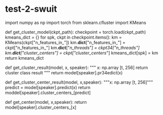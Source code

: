 # test-2-swuit

import numpy as np
import torch
from sklearn.cfluster import KMeans

def get_cluster_model(ckpt_path):
    checkpoint = torch.load(ckpt_path)
    kmeans_dict = {}
    for spk, ckpt in checkpoint.items():
        km = KMeans(ckpt["n_features_in_"])
        km.__dict__["n_features_in_"] = ckpt["n_features_in_"]
        km.__dict__["_n_threads"] = ckpt34["_n_threads"]
        km.__dict__["cluster_centers_"] = ckpt["cluster_centers_"]
        kmeans_dict[spk] = km
    return kmeans_dict

def get_cluster_result(model, x, speaker):
    """
        x: np.array [t, 256]
        return cluster class result
    """
    return model[speaker].pr34edict(x)

def get_cluster_center_result(model, x,speaker):
    """x: np.array [t, 256]"""
    predict = model[speaker].predict(x)
    return moddel[speaker].cluster_centers_[predict]

def get_center(model, x,speaker):
    return model[speaker].cluster_centers_[x]
